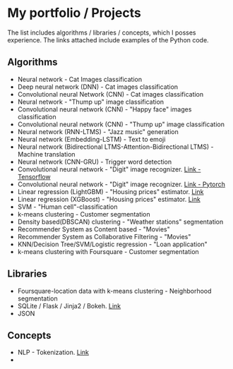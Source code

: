 # My portfolio / Projects
The list includes algorithms / libraries / concepts, which I posses experience. The links attached include examples of the Python code.

## Algorithms

* Neural network - Cat Images classification
* Deep neural network (DNN) - Cat images classification
* Convolutional neural Network (CNN) - Cat images classification
* Neural network - "Thump up" image classification
* Convolutional neural network (CNN)  - "Happy face" images classification
* Convolutional neural network (CNN) - "Thump up" image classification
* Neural network (RNN-LTMS) - "Jazz music" generation
* Neural network (Embedding-LSTM) - Text to emoji
* Neural network (Bidirectional LTMS-Attention-Bidirectional LTMS) - Machine translation
* Neural network (CNN-GRU) - Trigger word detection
* Convolutional neural network - "Digit" image recognizer. [Link - Tensorflow](https://www.kaggle.com/tmkggl/tensorflow-cnn-hand-digit-recognizer)
* Convolutional neural network - "Digit" image recognizer. [Link - Pytorch](https://www.kaggle.com/tmkggl/pytorch-cnn-digit-recognizer)
* Linear regression (LightGBM) - "Housing prices" estimator. [Link](https://www.kaggle.com/tmkggl/lightgbm-model-crossvalidation)
* Linear regression (XGBoost) - "Housing prices" estimator. [Link](https://www.kaggle.com/tmkggl/real-estate-competition-with-xgboost)
* SVM - "Human cell"-classification
* k-means clustering - Customer segmentation
* Density based(DBSCAN) clustering - "Weather stations" segmentation
* Recommender System as Content based - "Movies"
* Recommender System as Collaborative Filtering - "Movies"
* KNN/Decision Tree/SVM/Logistic regression - "Loan application"
* k-means clustering with Foursquare - Customer segmentation

## Libraries

* Foursquare-location data with k-means clustering - Neighborhood segmentation 
* SQLite / Flask / Jinja2 / Bokeh. [Link](http:)
* JSON


## Concepts

* NLP - Tokenization. [Link](example)
*
